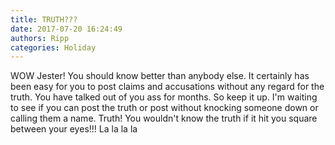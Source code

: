 ```yaml
---
title: TRUTH???
date: 2017-07-20 16:24:49
authors: Ripp
categories: Holiday
---
```


 WOW Jester!   You should know better than anybody else. It certainly has been easy for you to post claims and accusations  without any regard for the truth. You have talked out of you ass for months. So keep it up. I'm waiting to see if you can post the truth or post without knocking someone down or calling them a name. Truth!  You wouldn't know the truth if it hit you square between your eyes!!!  La la la la